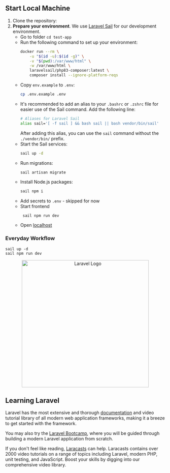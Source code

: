 ## Start Local Machine
1. Clone the repository:
2. **Prepare your environment**. We use [Laravel Sail](https://laravel.com/docs/sail) for our development environment.
    - Go to folder `cd test-app`
    - Run the following command to set up your environment:
        ```bash
        docker run --rm \
            -u "$(id -u):$(id -g)" \
            -v "$(pwd):/var/www/html" \
            -w /var/www/html \
            laravelsail/php83-composer:latest \
            composer install --ignore-platform-reqs

    - Copy `env.example` to `.env`:
         ```bash
         cp .env.example .env
         ```
    - It's recommended to add an alias to your `.bashrc` or `.zshrc` file for easier use of the Sail command. Add the following line:
      ```bash
      # Aliases for Laravel Sail
      alias sail='[ -f sail ] && bash sail || bash vendor/bin/sail'
      ```
      After adding this alias, you can use the `sail` command without the `./vendor/bin/` prefix.
    - Start the Sail services:
         ```bash
         sail up -d
         ```
    - Run migrations:
         ```bash
         sail artisan migrate
         ```
    - Install Node.js packages:
         ```bash
         sail npm i
         ```
    - Add secrets to `.env` - skipped for now
    - Start frontend
        ```
         sail npm run dev
        ```
    - Open [localhost](http://localhost)

### Everyday Workflow
```
sail up -d
sail npm run dev
```

<p align="center"><a href="https://laravel.com" target="_blank"><img src="https://raw.githubusercontent.com/laravel/art/master/logo-lockup/5%20SVG/2%20CMYK/1%20Full%20Color/laravel-logolockup-cmyk-red.svg" width="400" alt="Laravel Logo"></a></p>

## Learning Laravel

Laravel has the most extensive and thorough [documentation](https://laravel.com/docs) and video tutorial library of all modern web application frameworks, making it a breeze to get started with the framework.

You may also try the [Laravel Bootcamp](https://bootcamp.laravel.com), where you will be guided through building a modern Laravel application from scratch.

If you don't feel like reading, [Laracasts](https://laracasts.com) can help. Laracasts contains over 2000 video tutorials on a range of topics including Laravel, modern PHP, unit testing, and JavaScript. Boost your skills by digging into our comprehensive video library.
